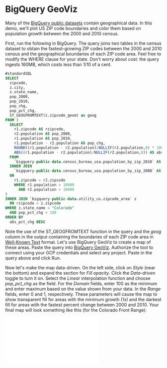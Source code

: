 # BigQuery GeoViz

Many of the [BigQuery public datasets](https://cloud.google.com/bigquery/public-data/) contain geographical data. In this demo, we'll plot US ZIP code boundaries and color them based on population growth between the 2000 and 2010 census.

First, run the following in BigQuery. The query joins two tables in the census dataset to obtain the fastest-growing ZIP codes between the 2000 and 2010 census and the geographical boundaries of each ZIP code area. Feel free to modify the WHERE clause for your state. Don't worry about cost: the query ingests 160MB, which costs less than 1/10 of a cent.

```sql
#standardSQL
SELECT
  zipcode,
  z.city,
  z.state_name,
  pop_2000,
  pop_2010,
  pop_chg,
  pop_pct_chg,
  ST_GEOGFROMTEXT(z.zipcode_geom) as geog
FROM (
  SELECT
    r1.zipcode AS rzipcode,
    r2.population AS pop_2000,
    r1.population AS pop_2010,
    r1.population - r2.population AS pop_chg,
    ROUND((r1.population - r2.population)/NULLIF(r2.population,0) * 100, 2) AS pop_pct_chg,
    ABS((r1.population - r2.population)/NULLIF(r2.population,0)) AS abs_pct_chg
  FROM 
    `bigquery-public-data.census_bureau_usa.population_by_zip_2010` AS r1
  INNER JOIN
    `bigquery-public-data.census_bureau_usa.population_by_zip_2000` AS r2
  ON
    r1.zipcode = r2.zipcode 
    WHERE r1.population > 10000
      AND r2.population > 10000
)
INNER JOIN `bigquery-public-data.utility_us.zipcode_area` z
  ON rzipcode = z.zipcode
WHERE z.state_name = "Colorado"
  AND pop_pct_chg > 100
ORDER BY
  abs_pct_chg DESC
```

Note the use of the ST_GEOGFROMTEXT function in the query and the *geog* column in the output containing the boundaries of each ZIP code area in [Well-Known Text](https://en.wikipedia.org/wiki/Well-known_text_representation_of_geometry) format. Let's use BigQuery GeoViz to create a map of these areas. Paste the query into [BigQuery GeoViz](bigquerygeoviz.appspot.com). Authorize the tool to connect using your GCP credentials and select any project. Paste in the query above and click Run.

Now let's make the map data-driven. On the left side, click on *Style* (near the bottom) and expand the section for *Fill opacity*. Click the *Data-driven* toggle to turn it on. Select the _Linear_ interpolation function and choose _pop_pct_chg_ as the field. For the *Domain* fields, enter 100 as the minimum and enter maximum based on the value shown from your data. In the *Range* fields, enter 0 and 1, respectively. These parameters will cause the map to show transparent fill for areas with the minimum growth (1x) and the darkest fill for areas with the fastest percent change between 2000 and 2010. Your final map will look something like this (for the Colorado Front Range):

![Map of fastest growing ZIP code areas near Denver](DenverZIPs.md)
